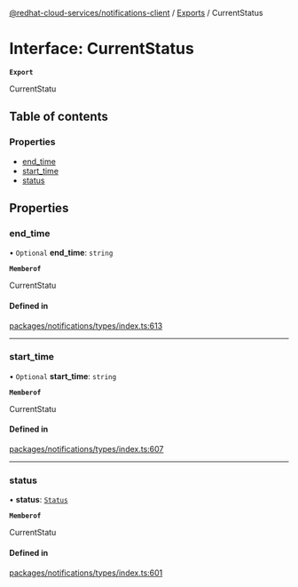 [@redhat-cloud-services/notifications-client](../README.md) / [Exports](../modules.md) / CurrentStatus

# Interface: CurrentStatus

**`Export`**

CurrentStatu

## Table of contents

### Properties

- [end\_time](CurrentStatus.md#end_time)
- [start\_time](CurrentStatus.md#start_time)
- [status](CurrentStatus.md#status)

## Properties

### end\_time

• `Optional` **end\_time**: `string`

**`Memberof`**

CurrentStatu

#### Defined in

[packages/notifications/types/index.ts:613](https://github.com/RedHatInsights/javascript-clients/blob/main/packages/notifications/types/index.ts#L613)

___

### start\_time

• `Optional` **start\_time**: `string`

**`Memberof`**

CurrentStatu

#### Defined in

[packages/notifications/types/index.ts:607](https://github.com/RedHatInsights/javascript-clients/blob/main/packages/notifications/types/index.ts#L607)

___

### status

• **status**: [`Status`](../enums/Status.md)

**`Memberof`**

CurrentStatu

#### Defined in

[packages/notifications/types/index.ts:601](https://github.com/RedHatInsights/javascript-clients/blob/main/packages/notifications/types/index.ts#L601)
